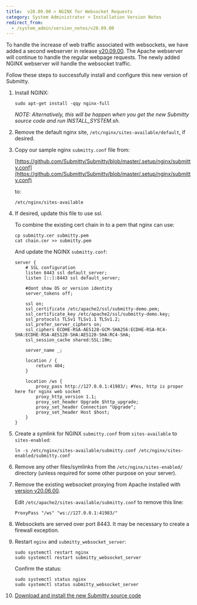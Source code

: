 ```yaml
---
title:  v20.09.00 > NGINX for Websocket Requests
category: System Administrator > Installation Version Notes
redirect_from:
  - /system_admin/version_notes/v20.09.00
---
```


To handle the increase of web traffic associated with websockets, we
have added a second webserver in release
[v20.09.00](https://github.com/Submitty/Submitty/releases/v20.09.00).  The Apache
webserver will continue to handle the regular webpage requests.
The newly added NGINX webserver will handle the websocket traffic.

Follow these steps to successfully install and configure this new
version of Submitty.


1. Install NGINX:  

   ```
   sudo apt-get install -qqy nginx-full
   ```

   _NOTE: Alternatively, this will be happen when you get the new
   Submitty source code and run INSTALL_SYSTEM.sh._
   

2. Remove the default nginx site, `/etc/nginx/sites-available/default`, if desired.


3. Copy our sample nginx `submitty.conf` file from:

   [https://github.com/Submitty/Submitty/blob/master/.setup/nginx/submitty.conf](https://github.com/Submitty/Submitty/blob/master/.setup/nginx/submitty.conf)

   to:

   `/etc/nginx/sites-available`


4. If desired, update this file to use ssl.

   To combine the existing cert chain in to a pem that nginx can use:

   ```
   cp submitty.cer submitty.pem
   cat chain.cer >> submitty.pem 
   ```

   And update the NGINX `submitty.conf`:
   

   ```
   server {
       # SSL configuration
       listen 8443 ssl default_server;
       listen [::]:8443 ssl default_server;

       #dont show OS or version identity
       server_tokens off; 

       ssl on;
       ssl_certificate /etc/apache2/ssl/submitty-demo.pem;
       ssl_certificate_key /etc/apache2/ssl/submitty-demo.key;
       ssl_protocols TLSv1 TLSv1.1 TLSv1.2;
       ssl_prefer_server_ciphers on;
       ssl_ciphers ECDHE-RSA-AES128-GCM-SHA256:ECDHE-RSA-RC4-SHA:ECDHE-RSA-AES128-SHA:AES128-SHA:RC4-SHA;
       ssl_session_cache shared:SSL:10m;

       server_name _;

       location / {
           return 404;
       }

       location /ws {
           proxy_pass http://127.0.0.1:41983/; #Yes, http is proper here for nginx web socket
           proxy_http_version 1.1;
           proxy_set_header Upgrade $http_upgrade;
           proxy_set_header Connection "Upgrade";
           proxy_set_header Host $host;
       }
   }
   ```

5.  Create a symlink for NGINX `submitty.conf` from `sites-available` to `sites-enabled`:

    ```
    ln -s /etc/nginx/sites-available/submitty.conf /etc/nginx/sites-enabled/submitty.conf
    ```

6.  Remove any other files/symlinks from the
    `/etc/nginx/sites-enabled/` directory (unless required for some
    other purpose on your server).
    

7. Remove the existing websocket proxying from Apache installed with
   [version v20.06.00](/sysadmin/installation/version_notes/v20.06.00).

   Edit `/etc/apache2/sites-available/submitty.conf` to remove this line:

   ```
   ProxyPass "/ws" "ws://127.0.0.1:41983/"
   ```


8. Websockets are served over port 8443.  It may be necessary to create a firewall exception.


9. Restart `nginx` and `submitty_websocket_server`:

   ```
   sudo systemctl restart nginx
   sudo systemctl restart submitty_websocket_server
   ```

   Confirm the status:

   ```
   sudo systemctl status nginx
   sudo systemctl status submitty_websocket_server
   ```


10. [Download and install the new Submitty source code](/sysadmin/installation/update)
